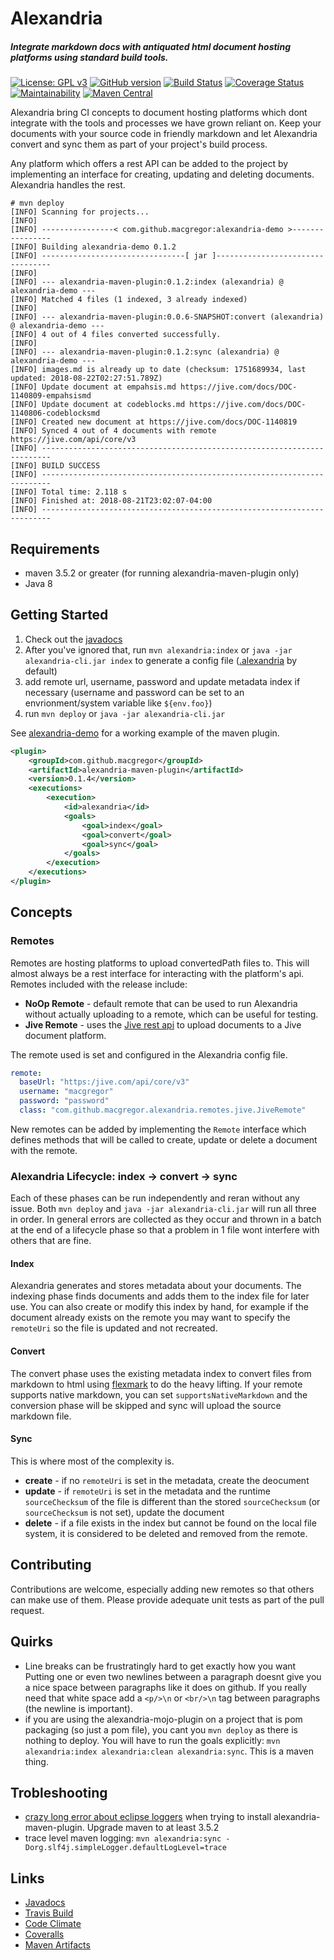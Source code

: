 # Alexandria
##### Integrate markdown docs with antiquated html document hosting platforms using standard build tools.

[![License: GPL v3](https://img.shields.io/badge/License-GPL%20v3-blue.svg)](https://www.gnu.org/licenses/gpl-3.0)
[![GitHub version](https://badge.fury.io/gh/macgregor%2Falexandria.svg)](https://badge.fury.io/gh/macgregor%2Falexandria)
[![Build Status](https://travis-ci.com/macgregor/alexandria.svg?branch=master)](https://travis-ci.com/macgregor/alexandria)
[![Coverage Status](https://coveralls.io/repos/github/macgregor/alexandria/badge.svg?branch=master)](https://coveralls.io/github/macgregor/alexandria?branch=master)
[![Maintainability](https://api.codeclimate.com/v1/badges/9d5c11a22e7e1d53693e/maintainability)](https://codeclimate.com/github/macgregor/alexandria/maintainability)
[![Maven Central](https://img.shields.io/maven-central/v/com.github.macgregor/alexandria-maven-plugin.svg?label=Maven%20Central)](https://search.maven.org/search?q=g:%22com.github.macgregor%22%20AND%20a:%22alexandria-maven-plugin%22)
<!---
![GitHub tag](https://img.shields.io/github/tag/expressjs/express.svg)
![Sonatype Nexus (Releases)](https://img.shields.io/nexus/r/https/oss.sonatype.org/com.google.guava/guava.svg)
![Sonatype Nexus (Snapshots)](https://img.shields.io/nexus/s/https/oss.sonatype.org/com.google.guava/guava.svg)
-->

Alexandria bring CI concepts to document hosting platforms which dont integrate with the tools and processes 
we have grown reliant on. Keep your documents with your source code in friendly markdown and let Alexandria convert and
sync them as part of your project's build process. 

Any platform which offers a rest API can be added to the project by
implementing an interface for creating, updating and deleting documents. Alexandria handles the rest.

```text
# mvn deploy
[INFO] Scanning for projects...
[INFO]
[INFO] ----------------< com.github.macgregor:alexandria-demo >----------------
[INFO] Building alexandria-demo 0.1.2
[INFO] --------------------------------[ jar ]---------------------------------
[INFO]
[INFO] --- alexandria-maven-plugin:0.1.2:index (alexandria) @ alexandria-demo ---
[INFO] Matched 4 files (1 indexed, 3 already indexed)
[INFO]
[INFO] --- alexandria-maven-plugin:0.0.6-SNAPSHOT:convert (alexandria) @ alexandria-demo ---
[INFO] 4 out of 4 files converted successfully.
[INFO]
[INFO] --- alexandria-maven-plugin:0.1.2:sync (alexandria) @ alexandria-demo ---
[INFO] images.md is already up to date (checksum: 1751689934, last updated: 2018-08-22T02:27:51.789Z)
[INFO] Update document at empahsis.md https://jive.com/docs/DOC-1140809-empahsismd
[INFO] Update document at codeblocks.md https://jive.com/docs/DOC-1140806-codeblocksmd
[INFO] Created new document at https://jive.com/docs/DOC-1140819
[INFO] Synced 4 out of 4 documents with remote https://jive.com/api/core/v3
[INFO] ------------------------------------------------------------------------
[INFO] BUILD SUCCESS
[INFO] ------------------------------------------------------------------------
[INFO] Total time: 2.118 s
[INFO] Finished at: 2018-08-21T23:02:07-04:00
[INFO] ------------------------------------------------------------------------
```

## Requirements
* maven 3.5.2 or greater (for running alexandria-maven-plugin only)
* Java 8

## Getting Started
1. Check out the [javadocs](https://macgregor.github.io/alexandria/)
2. After you've ignored that, run `mvn alexandria:index` or `java -jar alexandria-cli.jar index` to generate a config file ([.alexandria](./alexandria-demo/.alexandria) by default)
2. add remote url, username, password and update metadata index if necessary (username and password can be set to an envrionment/system variable like `${env.foo}`)
3. run `mvn deploy` or `java -jar alexandria-cli.jar`

See [alexandria-demo](./alexandria-demo) for a working example of the maven plugin. 

```xml
<plugin>
    <groupId>com.github.macgregor</groupId>
    <artifactId>alexandria-maven-plugin</artifactId>
    <version>0.1.4</version>
    <executions>
        <execution>
            <id>alexandria</id>
            <goals>
                <goal>index</goal>
                <goal>convert</goal>
                <goal>sync</goal>
            </goals>
        </execution>
    </executions>
</plugin>
```

## Concepts

### Remotes
Remotes are hosting platforms to upload convertedPath files to. This will almost always be a rest interface for interacting 
with the platform's api. Remotes included with the release include:
* **NoOp Remote** - default remote that can be used to run Alexandria without actually uploading to a remote, which can be
useful for testing.
* **Jive Remote** - uses the [Jive rest api](https://developers.jivesoftware.com/api/v3/cloud/rest/index.html) to upload
documents to a Jive document platform.
  
The remote used is set and configured in the Alexandria config file.
```yaml
remote:
  baseUrl: "https:/jive.com/api/core/v3"
  username: "macgregor"
  password: "password"
  class: "com.github.macgregor.alexandria.remotes.jive.JiveRemote"
```

New remotes can be added by implementing the `Remote` interface which defines methods that will be called to create, update
or delete a document with the remote.

### Alexandria Lifecycle: index -> convert -> sync
Each of these phases can be run independently and reran without any issue. Both `mvn deploy` and `java -jar alexandria-cli.jar`
will run all three in order. In general errors are collected as they occur and thrown in a batch at the end of a lifecycle
phase so that a problem in 1 file wont interfere with others that are fine.

#### Index
Alexandria generates and stores metadata about your documents. The indexing phase finds documents and adds them to the
index file for later use. You can also create or modify this index by hand, for example if the document already exists on 
the remote you may want to specify the `remoteUri` so the file is updated and not recreated.

#### Convert
The convert phase uses the existing metadata index to convert files from markdown to html using [flexmark](https://github.com/vsch/flexmark-java)
to do the heavy lifting. If your remote supports native markdown, you can set `supportsNativeMarkdown` and the conversion
phase will be skipped and sync will upload the source markdown file.

#### Sync
This is where most of the complexity is. 
* **create** - if no `remoteUri` is set in the metadata, create the deocument
* **update** - if `remoteUri` is set in the metadata and the runtime `sourceChecksum` of the file is different than the stored 
`sourceChecksum` (or `sourceChecksum` is not set), update the document
* **delete** - if a file exists in the index but cannot be found on the local file system, it is considered to be deleted and
removed from the remote.

## Contributing
Contributions are welcome, especially adding new remotes so that others can make use of them. Please provide adequate unit
tests as part of the pull request.

## Quirks
* Line breaks can be frustratingly hard to get exactly how you want Putting one or even two newlines
between a paragraph doesnt give you a nice space between paragraphs like it does on github. If you really
need that white space add a `<p/>\n` or `<br/>\n` tag between paragraphs (the newline is important).
* if you are using the alexandria-mojo-plugin on a project that is pom packaging (so just a pom file), you
cant you `mvn deploy` as there is nothing to deploy. You will have to run the goals explicitly:
`mvn alexandria:index alexandria:clean alexandria:sync`. This is a maven thing.

## Trobleshooting
* [crazy long error about eclipse loggers](https://stackoverflow.com/questions/47920305/can-not-set-org-eclipse-aether-spi-log-logger-with-custom-maven-plugin) when trying to install alexandria-maven-plugin. Upgrade maven to at least 3.5.2
* trace level maven logging: `mvn alexandria:sync -Dorg.slf4j.simpleLogger.defaultLogLevel=trace`

## Links
* [Javadocs](https://macgregor.github.io/alexandria/)
* [Travis Build](https://travis-ci.com/macgregor/alexandria)
* [Code Climate](https://codeclimate.com/github/macgregor/alexandria)
* [Coveralls](https://coveralls.io/github/macgregor/alexandria)
* [Maven Artifacts](https://search.maven.org/search?q=g:com.github.macgregor%20AND%20a:alexandria-*)
